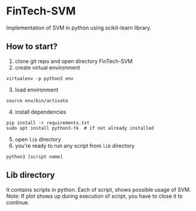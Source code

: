 # FinTech-SVM
Implementation of SVM in python using scikit-learn library.

## How to start?
1. clone git repo and open directory FinTech-SVM
2. create virtual environment
```
virtualenv -p python3 env
```
3. load environment
```
source env/bin/activate
```
4. install dependencies
```
pip install -r requirements.txt
sudo apt install python3-tk  # if not already installed
```
5. open `lib` directory
6. you're ready to run any script from `lib` directory
```
python3 [script name]
```

## Lib directory
It contains scripts in python. Each of script, shows possible usage of SVM.
Note: If plot shows up during execution of script, you have to close it to continue.
